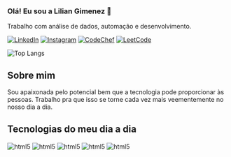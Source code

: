 ### Olá! Eu sou a Lilian Gimenez 👋
Trabalho com análise de dados, automação e desenvolvimento.
<br>

[![LinkedIn](https://img.shields.io/badge/LinkedIn-0077B5?style=for-the-badge&logo=linkedin&logoColor=white)](https://www.linkedin.com/in/lilian-gimenez-teixeira-19315a22a/?trk=public_profile_browsemap&originalSubdomain=br)
[![Instagram](https://img.shields.io/badge/Instagram-E4405F?style=for-the-badge&logo=instagram&logoColor=white)](https://www.instagram.com/gimenezt_/)
[![CodeChef](https://img.shields.io/badge/Codechef-%23B92B27.svg?&style=for-the-badge&logo=Codechef&logoColor=white)](https://www.codechef.com/users/gimenezt)
[![LeetCode](https://img.shields.io/badge/-LeetCode-FFA116?style=for-the-badge&logo=LeetCode&logoColor=black)](https://leetcode.com/gimenezt/)

![Top Langs](https://github-readme-stats.vercel.app/api/top-langs/?username=gimenezt&layout=compact)

## Sobre mim
Sou apaixonada pelo potencial bem que a tecnologia pode proporcionar às pessoas. Trabalho pra que isso se torne cada vez mais veementemente no nosso dia a dia.

## Tecnologias do meu dia a dia
<div style="display: inline_block">
    <img align="center" alt="html5" src="https://img.shields.io/badge/HTML-239120?style=for-the-badge&logo=html5&logoColor=white"/>
    <img align="center" alt="html5" src="https://img.shields.io/badge/CSS-239120?&style=for-the-badge&logo=css3&logoColor=white"/>
    <img align="center" alt="html5" src="https://img.shields.io/badge/Python-14354C?style=for-the-badge&logo=python&logoColor=white"/>
    <img align="center" alt="html5" src="https://img.shields.io/badge/Amazon_AWS-232F3E?style=for-the-badge&logo=amazon-aws&logoColor=white"/>
    <img align="center" alt="html5" src="https://img.shields.io/badge/Java-000?style=for-the-badge&logo=java"/>
</div>

